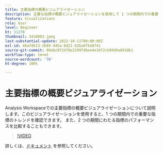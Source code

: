 ```yaml
---
title: 主要指標の概要ビジュアライゼーション
description: 主要な指標の概要ビジュアライゼーションを使用して 1 つの期間内での重要な指標のトレンドを確認する方法を説明します。
feature: Visualizations
role: User
level: Beginner
kt: 11270
thumbnail: 3410003.jpeg
last-substantial-update: 2022-10-11T00:00:00Z
exl-id: 46afd613-2b89-445a-8d21-626a8f5e8741
source-git-commit: 00abc8f2470e2199fdbee4e34f2cb8949a8918b1
workflow-type: tm+mt
source-wordcount: '70'
ht-degree: 100%

---
```


# 主要指標の概要ビジュアライゼーション

Analysis Workspaceでの主要指標の概要ビジュアライゼーションについて説明します。このビジュアライゼーションを使用すると、1 つの期間内での重要な指標のトレンドを確認できます。 また、2 つの期間にわたる指標のパフォーマンスを比較することもできます。

>[!VIDEO](https://video.tv.adobe.com/v/3410003/?quality=12&learn=on)

詳しくは、[ドキュメント](https://experienceleague.adobe.com/docs/analytics/analyze/analysis-workspace/visualizations/key-metric.html?lang=ja) を参照してください。
